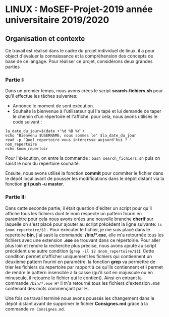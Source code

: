 # LINUX : MoSEF-Projet-2019  année universitaire 2019/2020

## Organisation et contexte

Ce travail est réalisé dans le cadre du projet individuel de linux. il a pour object d'évaluer la connaissance et la compréhension des concepts de base de ce langage. Pour réaliser ce projet, considérons deux grandes parties

### Partie I:

Dans un premier temps, nous avons crées le script **search-fichiers.sh** pour qu'il effectue les tâches suivantes: 
- Annonce le moment de sont exécution. 
- Souhaite la bienvenue à l'utilisateur qui l'a tapé et lui demande de taper le chemin d'un répertoire et l'affiche. 
pour cela, nous avons utilisés le code suivant : 
``` 
la_date_du_jour=$(date +'%d %B %Y') 
echo "Bienvenu $USERNAME, nous sommes le" $la_date_du_jour
read -p "Quel repertoire vous intérersse aujourd'hui ? " nom_repertoire
echo $nom_repertoir

``` 
Pour l'éxécution, on entre la commande : ` bash search_fichiers.sh ` puis on saisit le nom du repertoire souhaité.

Ensuite, nous avons utilisé la fonction **commit** pour commiter le fichier dans le dépôt local avant de pousser les modifications dans le dépôt distant via la fonction **git push -u master**.

### Partie II:

Dans cette seconde partie, il était question d'éditer un script pour qu'il affiche tous les fichiers dont le nom respecte un pattern fourni en paramètre pour cela nous avons crées une nouvelle branche **cherif** sur laquelle on s'est placé pour ajouter au script précédent la ligne suivante: `ls $nom_repertoire/$1` . Pour exécuter le fichier, je me suis placé dans le repertoire **bin**, j'ai sasit la commande: **/bin/*.exe**, elle m'a retournée tous les fichiers avec une extension **.exe** se trouvant dans ce répertoirie. Pour aller plus loin et rendre la recherche plus précise, nous avons ajouté au script précédent une autre condition (` grep -il $2 $nom_repertoire/$1 `). Cette condition permet d'afficher uniquement les fichiers qui contiennent un deuxième pattern fourini en paramètre. la fonction **grep** va permettre de trier les fichiers du repertoire par rapport à ce qu'ils contiennent et **i** permet de rendre le pattern insensible à la casse (qu'il soit en majuscule ou en minuscule, il retourne le fichier qui le contient). Ainsi en entrant la commande `/bin/*.exe H*` il m'a retourné tous les fichiers d'extension *.exe* contenant des mots commençant par H.

Une fois ce travail terminé nous avons poussés les changement dans le dépôt distant avant de supprimer le fichier **Consignes.md** grâce à la commande `rm Consignes.md`. 


